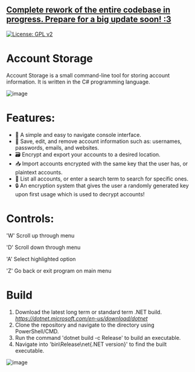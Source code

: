 ## <ins>Complete rework of the entire codebase in progress. Prepare for a big update soon! :3</ins>

[![License: GPL v2](https://img.shields.io/badge/License-GPL_v2-blue.svg)](https://www.gnu.org/licenses/old-licenses/gpl-2.0.en.html)
# Account Storage
Account Storage is a small command-line tool for storing account information.
It is written in the C# programming language.

![image](https://github.com/user-attachments/assets/a76ca58d-e60e-499f-922f-b93cb2922760)

# Features:
- 💬 A simple and easy to navigate console interface.
- 📝 Save, edit, and remove account information such as: usernames, passwords, emails, and websites.
- 🗃️ Encrypt and export your accounts to a desired location.
- 📥 Import accounts encrypted with the same key that the user has, or plaintext accounts.
- 🔎 List all accounts, or enter a search term to search for specific ones.
- 🔒 An encryption system that gives the user a randomly generated key upon first usage which is used to decrypt accounts!

# Controls:
'W' Scroll up through menu

'D' Scroll down through menu

'A' Select highlighted option

'Z' Go back or exit program on main menu

# Build
1. Download the latest long term or standard term .NET build. _https://dotnet.microsoft.com/en-us/download/dotnet_
2. Clone the repository and navigate to the directory using PowerShell/CMD.
3. Run the command 'dotnet build -c Release' to build an executable.
4. Navigate into 'bin\Release\net{.NET version}' to find the built executable.

![image](https://github.com/user-attachments/assets/2fbae102-5f6b-4363-a65e-fb39711ce396)
